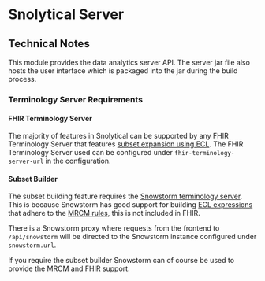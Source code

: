 # Snolytical Server

## Technical Notes
This module provides the data analytics server API. The server jar file also hosts the user interface which is packaged into the jar during the build process.

### Terminology Server Requirements
#### FHIR Terminology Server
The majority of features in Snolytical can be supported by any FHIR Terminology Server that features [subset expansion using ECL](http://hl7.org/fhir/R4/snomedct.html#implicit).
The FHIR Terminology Server used can be configured under `fhir-terminology-server-url` in the configuration. 

#### Subset Builder
The subset building feature requires the [Snowstorm terminology server](https://github.com/IHTSDO/snowstorm). 
This is because Snowstorm has good support for building [ECL expressions](http://snomed.org/ecl) that adhere to the [MRCM rules](https://snomed.org/mrcm), this is not included in FHIR.

There is a Snowstorm proxy where requests from the frontend to `/api/snowstorm` will be directed to the Snowstorm instance configured under `snowstorm.url`.

If you require the subset builder Snowstorm can of course be used to provide the MRCM and FHIR support. 
